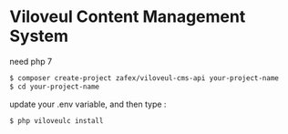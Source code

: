 
# Viloveul Content Management System

need php 7

```bash
$ composer create-project zafex/viloveul-cms-api your-project-name
$ cd your-project-name
```

update your .env variable, and then type :

```bash
$ php viloveulc install
```
